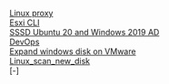 [Linux proxy](https://danielemurrau.github.io/Linux_Proxy) <br>
[Esxi CLI](https://danielemurrau.github.io/esxi_cli_commands) <br>
[SSSD Ubuntu 20 and Windows 2019 AD](https://danielemurrau.github.io/SSSD_and_AD) <br>
[DevOps](https://danielemurrau.github.io/Devops) <br>
[Expand windows disk on VMware](https://danielemurrau.github.io/Expand_disk_windows_vm) <br>
[Linux_scan_new_disk](https://danielemurrau.github.io/Linux_scan_new_disk) <br>
[-] <br>